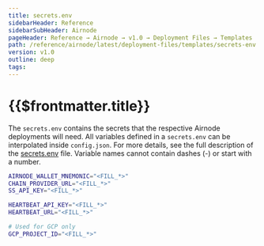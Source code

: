 ```yaml
---
title: secrets.env
sidebarHeader: Reference
sidebarSubHeader: Airnode
pageHeader: Reference → Airnode → v1.0 → Deployment Files → Templates
path: /reference/airnode/latest/deployment-files/templates/secrets-env.html
version: v1.0
outline: deep
tags:
---
```


<VersionWarning/>

<PageHeader/>

<SearchHighlight/>

# {{$frontmatter.title}}

The `secrets.env` contains the secrets that the respective Airnode deployments
will need. All variables defined in a `secrets.env` can be interpolated inside
`config.json`. For more details, see the full description of the
[secrets.env](../../deployment-files/secrets-env.md) file. Variable names cannot
contain dashes (-) or start with a number.

```sh
AIRNODE_WALLET_MNEMONIC="<FILL_*>"
CHAIN_PROVIDER_URL="<FILL_*>"
SS_API_KEY="<FILL_*>"

HEARTBEAT_API_KEY="<FILL_*>"
HEARTBEAT_URL="<FILL_*>"

# Used for GCP only
GCP_PROJECT_ID="<FILL_*>"
```
